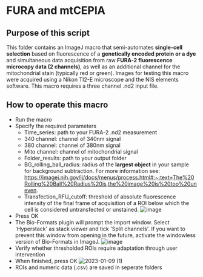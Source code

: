 # FURA and mtCEPIA

## Purpose of this script
This folder contains an ImageJ macro that semi-automates **single-cell selection** based on fluorescence of a **genetically encoded protein or a dye** and simultaneous data acquisition from raw **FURA-2 fluorescence microcopy data (2 channels)**, as well as an additional channel for the mitochondrial stain (typically red or green).
Images for testing this macro were acquired using a Nikon TI2-E microscope and the NIS elements software. This macro requires a three channel .nd2 input file.

## How to operate this macro

* Run the macro
* Specify the required parameters
  * Time_series: path to your FURA-2 .nd2 measurement
  * 340 channel: channel of 340nm signal
  * 380 channel: channel of 380nm signal
  * Mito channel: channel of mitochondrial signal
  * Folder_results: path to your output folder
  * BG_rolling_ball_radius: radius of the **largest object** in your sample for background subtraction. For more information see: https://imagej.nih.gov/ij/docs/menus/process.html#:~:text=The%20Rolling%20Ball%20Radius%20is,the%20image%20is%20too%20uneven.
  * Transfection_RFU_cutoff: threshold of absolute fluorescence intensity of the final frame of acquisition of a ROI below which the cell is considered untransfected or unstained.
![image](https://user-images.githubusercontent.com/38840043/222252583-43135d92-6256-4897-a088-e3e1742a7c8b.png)
* Press OK
* The Bio-Formats plugin will prompt the import window. Select 'Hyperstack' as stack viewer and tick 'Split channels'. If you want to prevent this window from opening in the future, activate the windowless version of Bio-Formats in ImageJ.
![image](https://user-images.githubusercontent.com/38840043/222672367-9e25e26e-95ce-48be-aa54-545bd6a490df.png)
* Verify whether thresholded ROIs require adaptation through user intervention
* When finished, press OK
![2023-01-09 (1)](https://user-images.githubusercontent.com/38840043/211396777-480df19a-10ad-4df0-a7d0-b0987f950fc9.png)
* ROIs and numeric data (.csv) are saved in seperate folders
